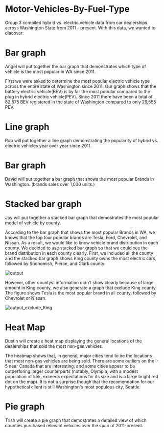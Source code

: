 # Motor-Vehicles-By-Fuel-Type

Group 3 compiled hybrid vs. electric vehicle data from car dealerships across Washington State from 2011 - present. With this data, we wanted to discover:

# Bar graph 

Angel will put together the bar graph that demonstrates which type of vehicle is the most popular in WA since 2011.

First we were asked to determine the most popular electric vehicle type across the entire state of Washington since 2011. Our graph shows that the battery electric vehicle(BEV) is by far the most popular compared to the plug in hybrid electric vehicle(PEV). Since 2011 there have been a total of 82,575 BEV registered in the state of Washington compared to only 26,555 PEV.

# Line graph

Rob will put together a line graph demonstrating the popularity of hybrid vs. electric vehicles year over year since 2011.

# Bar graph

David will put together a bar graph that shows the most popular Brands in Washington. (brands sales over 1,000 units.) 

# Stacked bar graph

Joy will put together a stacked bar graph that demostrates the most popular model of vehicle by county.

According to the bar graph that shows the most popular Brands in WA, we knows that the top four popular brands are Tesla, Ford, Chevrolet, and Nissan. As a result, we would like to know vehicle brand distribution in each county. We decided to use stacked bar graph so that we could see the brand distribution in each county clearly. First, we included all the county and the stacked bar graph shows King county owns the most electric cars, followed by Snohomish,  Pierce, and Clark county.

![output](https://user-images.githubusercontent.com/114762540/204709883-bedc12dc-5253-46ac-85b1-db92a12ffd59.png)

However, other countys' information didn't show clearly because of large amount in King county, we also generate a graph that exclude King county. The figure shows Tesla is the most popular brand in all county, followed by Chevrolet or Nissan.


![output_exclude_King](https://user-images.githubusercontent.com/114762540/204710532-32112bde-fffe-4749-8543-744cd78a847a.png)

# Heat Map

Dustin will create a heat map displaying the general locations of the dealerships that sold the most non-gas vehicles.

The heatmap shows that, in general, major cities tend to be the locations that most non-gas vehicles are being sold. There are some outliers on the I-5 near Canada that are interesting, and some cities appear to be outperforing larger counterparts (notably, Olympia, with a modest population of 55k, exceeds expectations for its size and is a large bright red dot on the map). It is not a surprise though that the recomendation for our hypothetical client is still Washington's most populous city, Seattle.



# Pie graph

Trish will create a pie graph that demostrates a detailed view of which counties purchased relevant vehicles over the span of 2011-present.

